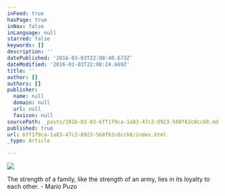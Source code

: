 ```yaml
---
inFeed: true
hasPage: true
inNav: false
inLanguage: null
starred: false
keywords: []
description: ''
datePublished: '2016-03-03T22:08:40.673Z'
dateModified: '2016-03-03T22:08:24.669Z'
title: ''
author: []
authors: []
publisher:
  name: null
  domain: null
  url: null
  favicon: null
sourcePath: _posts/2016-03-03-6ff1f9ca-1a83-47c2-8923-568f62c0ccb8.md
published: true
url: 6ff1f9ca-1a83-47c2-8923-568f62c0ccb8/index.html
_type: Article

---
```

![](https://the-grid-user-content.s3-us-west-2.amazonaws.com/9607da6d-2bb8-4efc-8d20-86ad78fe8dc2.jpg)

The strength of a family, like the strength of an army, lies in its loyalty to each other. - Mario Puzo